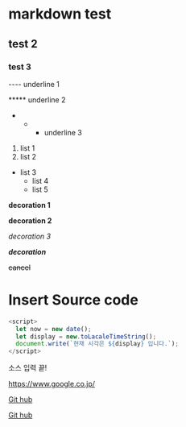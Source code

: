 # markdown test
## test 2
### test 3

---- underline 1

***** underline 2

* * * underline 3

1. list 1
2. list 2
+ list 3
  * list 4
  - list 5

**decoration 1**

__decoration 2__

*decoration 3*

***decoration***

~~cancel~~

# Insert Source code
```javascript
<script>
  let now = new date();
  let display = new.toLacaleTimeString();
  document.write(`현재 시각은 ${display} 입니다.`);
</script>
```

소스 입력 끝!

<https://www.google.co.jp/>

[Git hub](https://github.com/)

[Git hub](https://github.com/, "go to next page")

